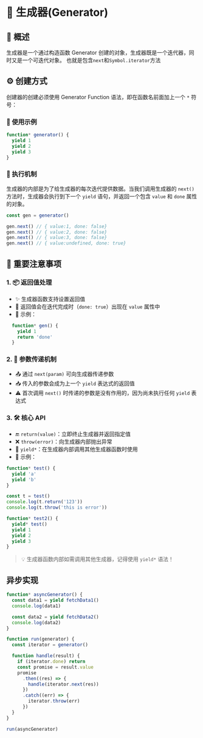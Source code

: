 # 🔄 生成器(Generator)

## 📝 概述

生成器是一个通过构造函数 Generator 创建的对象，生成器既是一个迭代器，同时又是一个可迭代对象。
也就是包含`next`和`Symbol.iterator`方法

## ⚙️ 创建方式

创建器的创建必须使用 Generator Function 语法，即在函数名前面加上一个 `*` 符号：

### 📝 使用示例

```js
function* generator() {
  yield 1
  yield 2
  yield 3
}
```

### 🔄 执行机制

生成器的内部是为了给生成器的每次迭代提供数据。当我们调用生成器的 `next()` 方法时，生成器会执行到下一个 `yield` 语句，并返回一个包含 `value` 和 `done` 属性的对象。

```js
const gen = generator()

gen.next() // { value:1, done: false}
gen.next() // { value:2, done: false}
gen.next() // { value:3, done: false}
gen.next() // { value:undefined, done: true}
```

## 🚨 重要注意事项

### 1. 📦 返回值处理

- ✨ 生成器函数支持设置返回值
- 🎯 返回值会在迭代完成时（`done: true`）出现在 `value` 属性中
- 📝 示例：
```js
  function* gen() {
    yield 1
    return 'done'
  }
```

### 2. 🔄 参数传递机制

- 📤 通过 `next(param)` 可向生成器传递参数
- 📥 传入的参数会成为上一个 `yield` 表达式的返回值
- ⚠️ 首次调用 `next()` 时传递的参数是没有作用的，因为尚未执行任何 `yield` 表达式

### 3. 🛠️ 核心 API

- 🔚 `return(value)`：立即终止生成器并返回指定值
- ❌ `throw(error)`：向生成器内部抛出异常
- 🔗 `yield*`：在生成器内部调用其他生成器函数时使用
- 📝 示例：

```js
function* test() {
  yield 'a'
  yield 'b'
}

const t = test()
console.log(t.return('123'))
console.log(t.throw('this is error'))

function* test2() {
  yield* test()
  yield 1
  yield 2
  yield 3
}
```

> 💡 生成器函数内部如需调用其他生成器，记得使用 `yield*` 语法！

## 异步实现

```js
function* asyncGenerator() {
  const data1 = yield fetchData1()
  console.log(data1)

  const data2 = yield fetchData2()
  console.log(data2)
}

function run(generator) {
  const iterator = generator()

  function handle(result) {
    if (iterator.done) return
    const promise = result.value
    promise
      .then((res) => {
        handle(iterator.next(res))
      })
      .catch((err) => {
        iterator.throw(err)
      })
  }
}

run(asyncGenerator)
```
